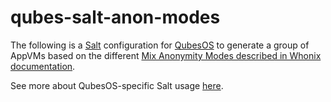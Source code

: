 # qubes-salt-anon-modes

The following is a [Salt](https://www.saltstack.com/) configuration for [QubesOS](https://www.qubes-os.org/doc/salt/) to generate a group of AppVMs based on the different [Mix Anonymity Modes described in Whonix documentation](https://www.whonix.org/wiki/DoNot#Anonymity_Modes).

See more about QubesOS-specific Salt usage [here](https://github.com/QubesOS/qubes-mgmt-salt-dom0-qvm/blob/master/README.rst).

